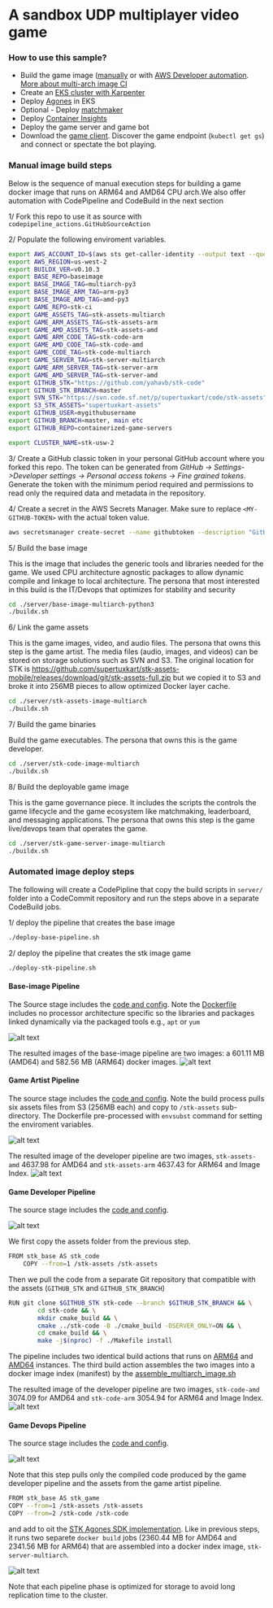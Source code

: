 # A sandbox UDP multiplayer video game 

### How to use this sample?
* Build the game image ([manually](./README.md#Manual-image-build-steps) or with [AWS Developer automation](./README.md#Automated-image-deploy-steps). [More about multi-arch image CI](./multi-arch-ci.md)
* Create an [EKS cluster with Karpenter](https://karpenter.sh/v0.27.0/getting-started/getting-started-with-eksctl/)
* Deploy [Agones](https://agones.dev/site/docs/installation/install-agones/helm/) in EKS
* Optional - Deploy [matchmaker](https://github.com/aws-samples/amazon-aurora-call-to-amazon-sagemaker-sample/tree/master/multiplayer-matchmaker)
* Deploy [Container Insights](https://github.com/aws-samples/containerized-game-servers/tree/master/craft#deploy-container-insights)
* Deploy the game server and game bot
* Download the [game client](https://supertuxkart.net/Download). Discover the game endpoint (`kubectl get gs`) and connect or spectate the bot playing. 

### Manual image build steps
Below is the sequence of manual execution steps for building a game docker image that runs on ARM64 and AMD64 CPU arch.We also offer automation with CodePipeline and CodeBuild in the next section

1/ Fork this repo to use it as source with `codepipeline_actions.GitHubSourceAction`

2/ Populate the following enviroment variables. 

```bash
export AWS_ACCOUNT_ID=$(aws sts get-caller-identity --output text --query Account)
export AWS_REGION=us-west-2
export BUILDX_VER=v0.10.3
export BASE_REPO=baseimage
export BASE_IMAGE_TAG=multiarch-py3
export BASE_IMAGE_ARM_TAG=arm-py3
export BASE_IMAGE_AMD_TAG=amd-py3
export GAME_REPO=stk-ci
export GAME_ASSETS_TAG=stk-assets-multiarch
export GAME_ARM_ASSETS_TAG=stk-assets-arm
export GAME_AMD_ASSETS_TAG=stk-assets-amd
export GAME_ARM_CODE_TAG=stk-code-arm
export GAME_AMD_CODE_TAG=stk-code-amd
export GAME_CODE_TAG=stk-code-multiarch
export GAME_SERVER_TAG=stk-server-multiarch
export GAME_ARM_SERVER_TAG=stk-server-arm
export GAME_AMD_SERVER_TAG=stk-server-amd
export GITHUB_STK="https://github.com/yahavb/stk-code"
export GITHUB_STK_BRANCH=master
export SVN_STK="https://svn.code.sf.net/p/supertuxkart/code/stk-assets"
export S3_STK_ASSETS="supertuxkart-assets"
export GITHUB_USER=mygithubusername
export GITHUB_BRANCH=master, main etc
export GITHUB_REPO=containerized-game-servers

export CLUSTER_NAME=stk-usw-2
```


3/ Create a GitHub classic token in your personal GitHub account where you forked this repo. The token can be generated from *GitHub -> Settings->Developer settings -> Personal access tokens -> Fine grained tokens*. Generate the token with the minimum period required and permissions to read only the required data and metadata in the repository.

4/ Create a secret in the AWS Secrets Manager. Make sure to replace `<MY-GITHUB-TOKEN>` with the actual token value.

```bash
aws secretsmanager create-secret --name githubtoken --description "GitHub token for containerised game server deployment" --secret-string "<MY-GITHUB-TOKEN>"
```

5/ Build the base image

This is the image that includes the generic tools and libraries needed for the game. We used CPU architecture agnostic packages to allow dynamic compile and linkage to local architecture. The persona that most interested in this build is the IT/Devops that optimizes for stability and security

```bash
cd ./server/base-image-multiarch-python3
./buildx.sh
```

6/ Link the game assets 

This is the game images, video, and audio files. The persona that owns this step is the game artist. The media files (audio, images, and videos) can be stored on storage solutions such as SVN and S3. The original location for STK is https://github.com/supertuxkart/stk-assets-mobile/releases/download/git/stk-assets-full.zip but we copied it to S3 and broke it into 256MB pieces to allow optimized Docker layer cache.

```bash
cd ./server/stk-assets-image-multiarch
./buildx.sh
```

7/ Build the game binaries

Build the game executables. The persona that owns this is the game developer.

```bash
cd ./server/stk-code-image-multiarch
./buildx.sh
```

8/ Build the deployable game image

This is the game governance piece. It includes the scripts the controls the game lifecycle and the game ecosystem like matchmaking, leaderboard, and messaging applications. The persona that owns this step is the game live/devops team that operates the game.

```bash
cd ./server/stk-game-server-image-multiarch
./buildx.sh
```


### Automated image deploy steps
The following will create a CodePipline that copy the build scripts in `server/` folder into a CodeCommit repository and run the steps above in a separate CodeBuild jobs.

1/ deploy the pipeline that creates the base image

```bash
./deploy-base-pipeline.sh
```

2/ deploy the pipeline that creates the stk image game

```bash
./deploy-stk-pipeline.sh
```

#### Base-image Pipeline

The Source stage includes the [code and config](./server/base-image-multiarch-python3/). Note the [Dockerfile](./server/base-image-multiarch-python3/Dockerfile) includes no processor architecture specific so the libraries and packages linked dynamically via the packaged tools e.g., `apt` or `yum`

![alt text](./readmeimages/baseimage-ci.png "Base-image pipeline")

The resulted images of the base-image pipeline are two images: a 601.11 MB (AMD64) and 582.56 MB (ARM64) docker images. 
![alt text](./readmeimages/baseimage-ecr.png "Base-image pipeline result in ECR")

#### Game Artist Pipeline

The source stage includes the [code and config](./server/stk-assets-image-multiarch/). Note the build process pulls six assets files from S3 (256MB each) and copy to `/stk-assets` sub-directory. The Dockerfile pre-processed with `envsubst` command for setting the enviroment variables. 

![alt text](./readmeimages/stk-assets-ci.png "Supertuxkart game assets pipeline")

The resulted image of the developer pipeline are two images, `stk-assets-amd` 4637.98 for AMD64 and `stk-assets-arm` 4637.43 for ARM64 and Image Index. 
![alt text](./readmeimages/stk-assets-ecr.png "Supertuxkart assets pipeline result in ECR")


#### Game Developer Pipeline

The source stage includes the [code and config](./server/stk-code-image-multiarch/). 

![alt text](./readmeimages/stk-code-ci.png "Supertuxkart game developer pipeline")

We first copy the assets folder from the previous step.

```bash
FROM stk_base AS stk_code
	COPY --from=1 /stk-assets /stk-assets
```

Then we pull the code from a separate Git repository that compatible with the assets (`GITHUB_STK` and `GITHUB_STK_BRANCH`)

```bash
RUN git clone $GITHUB_STK stk-code --branch $GITHUB_STK_BRANCH && \
	    cd stk-code && \
	    mkdir cmake_build && \
	    cmake ../stk-code -B ./cmake_build -DSERVER_ONLY=ON && \
	    cd cmake_build && \
	    make -j$(nproc) -f ./Makefile install
```

The pipeline includes two identical build actions that runs on [ARM64](https://github.com/aws-samples/containerized-game-servers/blob/master/supertuxkart/stk-pipeline-stack.ts#L283) and [AMD64](https://github.com/aws-samples/containerized-game-servers/blob/master/supertuxkart/stk-pipeline-stack.ts#L318) instances. The third build action assembles the two images into a docker image index (manifest) by the [assemble_multiarch_image.sh](./server/stk-code-multiarch/assemble_multiarch_image.sh)

The resulted image of the developer pipeline are two images, `stk-code-amd` 3074.09 for AMD64 and `stk-code-arm` 3054.94 for ARM64 and Image Index. 
![alt text](./readmeimages/stk-code-ecr.png "Supertuxkart developer pipeline result in ECR")


#### Game Devops Pipeline

The source stage includes the [code and config](./server/stk-game-server-image-multiarch/). 

![alt text](./readmeimages/stk-agones-ci.png "Supertuxkart game devops pipeline")

Note that this step pulls only the compiled code produced by the game developer pipeline and the assets from the game artist pipeline.

```bash
FROM stk_base AS stk_game
COPY --from=1 /stk-assets /stk-assets
COPY --from=2 /stk-code /stk-code
```

and add to oit the [STK Agones SDK implementation](./server/stk-game-server-image-multiarch/). Like in previous steps, it runs two separete `docker build` jobs (2360.44 MB for AMD64 and 2341.56 MB for ARM64) that are assembled into a docker index image, `stk-server-multiarch`. 

![alt text](./readmeimages/stk-agones-ecr.png "Supertuxkart devops pipeline result in ECR")

Note that each pipeline phase is optimized for storage to avoid long replication time to the cluster. 
